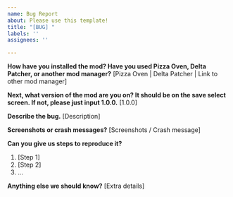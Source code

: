 ```yaml
---
name: Bug Report
about: Please use this template!
title: "[BUG] "
labels: ''
assignees: ''

---
```


**How have you installed the mod? Have you used Pizza Oven, Delta Patcher, or another mod manager?**
[Pizza Oven | Delta Patcher | Link to other mod manager]

**Next, what version of the mod are you on? It should be on the save select screen. If not, please just input 1.0.0.**
[1.0.0]

**Describe the bug.**
[Description]

**Screenshots or crash messages?**
[Screenshots / Crash message]

**Can you give us steps to reproduce it?**
1. [Step 1]
2. [Step 2]
3. ...

**Anything else we should know?**
[Extra details]

